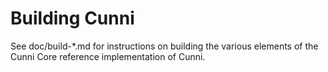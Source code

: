 Building Cunni
=============

See doc/build-*.md for instructions on building the various
elements of the Cunni Core reference implementation of Cunni.
